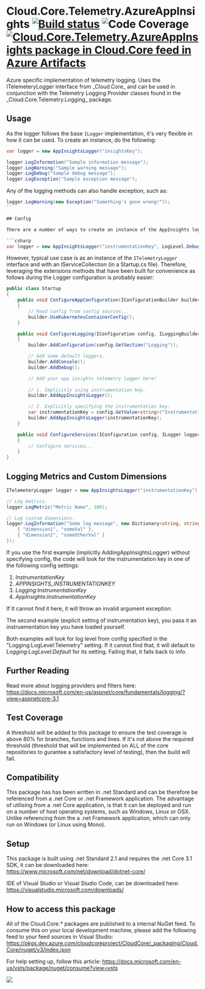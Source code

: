 # **Cloud.Core.Telemetry.AzureAppInsights** [![Build status](https://dev.azure.com/cloudcoreproject/CloudCore/_apis/build/status/Cloud.Core/Cloud.Core.Telemetry.AzureAppInsights_Package)](https://dev.azure.com/cloudcoreproject/CloudCore/_build/latest?definitionId=10) ![Code Coverage](https://cloud1core.blob.core.windows.net/codecoveragebadges/Cloud.Core.Telemetry.AzureAppInsights-LineCoverage.png) [![Cloud.Core.Telemetry.AzureAppInsights package in Cloud.Core feed in Azure Artifacts](https://feeds.dev.azure.com/cloudcoreproject/dfc5e3d0-a562-46fe-8070-7901ac8e64a0/_apis/public/Packaging/Feeds/8949198b-5c74-42af-9d30-e8c462acada6/Packages/77080b8d-f547-4193-b2a1-6cdfd7eb6719/Badge)](https://dev.azure.com/cloudcoreproject/CloudCore/_packaging?_a=package&feed=8949198b-5c74-42af-9d30-e8c462acada6&package=77080b8d-f547-4193-b2a1-6cdfd7eb6719&preferRelease=true)



<div id="description">
Azure specific implementation of telemetry logging.  Uses the ITelemeteryLogger interface from _Cloud.Core_ and can be used in conjunction with the Telemetry Logging
Provider classes found in the _Cloud.Core.Telemetry.Logging_ package.
</div>

## Usage

As the logger follows the base `ILogger` implementation, it's very flexible in how it can be used.  To create an instance, do the following:

```csharp
var logger = new AppInsightsLogger("insightsKey");

logger.LogInformation("Sample information message");
logger.LogWarning("Sample warning message");
logger.LogDebug("Sample debug message");
logger.LogException("Sample exception message");
```

Any of the logging methods can also handle exception, such as:

```csharp
logger.LogWarning(new Exception("Something's gone wrong!"));
``

## Config

There are a number of ways to create an instance of the AppInsights logger, the simpliest and most direct way is the following:

```csharp
var logger = new AppInsightsLogger("instrumentationKey", LogLevel.Debug);
```

However, typical use case is as an instance of the `ITelemetryLogger` interface and with an IServiceCollection (in a Startup.cs file).  Therefore, leveraging the extensions methods that have been built for convenience as follows during the Logger configuration is probably easier:

```csharp
public class Startup
{
    public void ConfigureAppConfiguration(IConfigurationBuilder builder)
    {
        // Read config from config sources...
        builder.UseKubernetesContainerConfig();
    }

    public void ConfigureLogging(IConfiguration config, ILoggingBuilder builder)
    {
        builder.AddConfiguration(config.GetSection("Logging"));

        // Add some default loggers.
        builder.AddConsole();
        builder.AddDebug();

        // Add your app insights telemetry logger here!
        
        // 1. Implicitly using instrumentation key.
        builder.AddAppInsightsLogger();

        // 2. Explicitly specifying the instrumentation key.
        var instrumentationKey = config.GetValue<string>("InstrumentationKey");
        builder.AddAppInsightsLogger(instrumentationKey);
    }

    public void ConfigureServices(IConfiguration config, ILogger logger, IServiceCollection services)
    {
        // Configure services...
    }
}
```

## Logging Metrics and Custom Dimensions

```csharp
ITelemeteryLogger logger = new AppInsightsLogger("instrumentationKey");

// Log metrics.
logger.LogMetric("Metric Name", 100);

// Log custom dimensions.
logger.LogInformation("Some log message", new Dictionary<string, string> { 
	{ "dimension1", "someVal" },
	{ "dimension2", "someOtherVal" }
});
```

If you use the first example (implicitly AddingAppInsightsLogger) without specifying config, the code will look for the instrumentation key in one of the following config settings:

1. _InstrumentationKey_
2. _APPINSIGHTS_INSTRUMENTATIONKEY_
3. _Logging:InstrumentationKey_
4. _AppInsights:InstrumentationKey_

If It cannot find it here, it will throw an invalid argument exception.

The second example (explicit setting of instrumentation key), you pass it an instruementation key you have loaded yourself.

Both examples will look for log level from config specified in the "Logging:LogLevel:Telemetry" setting.  If it cannot find that, it will default to _Logging:LogLevel:Default_ for its setting.  Failing that, it falls back to info.

## Further Reading

Read more about logging providers and filters here:
https://docs.microsoft.com/en-us/aspnet/core/fundamentals/logging/?view=aspnetcore-3.1

## Test Coverage
A threshold will be added to this package to ensure the test coverage is above 80% for branches, functions and lines.  If it's not above the required threshold 
(threshold that will be implemented on ALL of the core repositories to gurantee a satisfactory level of testing), then the build will fail.

## Compatibility
This package has has been written in .net Standard and can be therefore be referenced from a .net Core or .net Framework application. The advantage of utilising from a .net Core application, 
is that it can be deployed and run on a number of host operating systems, such as Windows, Linux or OSX.  Unlike referencing from the a .net Framework application, which can only run on 
Windows (or Linux using Mono).
 
## Setup
This package is built using .net Standard 2.1 and requires the .net Core 3.1 SDK, it can be downloaded here: 
https://www.microsoft.com/net/download/dotnet-core/

IDE of Visual Studio or Visual Studio Code, can be downloaded here:
https://visualstudio.microsoft.com/downloads/

## How to access this package
All of the Cloud.Core.* packages are published to a internal NuGet feed.  To consume this on your local development machine, please add the following feed to your feed sources in Visual Studio:
https://pkgs.dev.azure.com/cloudcoreproject/CloudCore/_packaging/Cloud.Core/nuget/v3/index.json
 
For help setting up, follow this article: https://docs.microsoft.com/en-us/vsts/package/nuget/consume?view=vsts


<img src="https://cloud1core.blob.core.windows.net/icons/cloud_core_small.PNG" />
